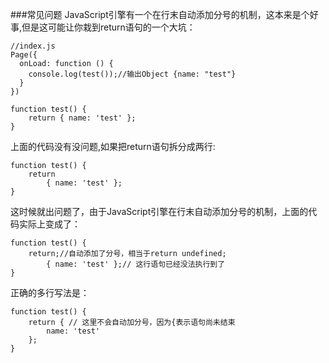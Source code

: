 ###常见问题
JavaScript引擎有一个在行末自动添加分号的机制，这本来是个好事,但是这可能让你栽到return语句的一个大坑：
```
//index.js
Page({
  onLoad: function () {
    console.log(test());//输出Object {name: "test"}
  }
})

function test() {
    return { name: 'test' };
}

```
上面的代码没有没问题,如果把return语句拆分成两行:
```
function test() {
    return 
        { name: 'test' };
}
```
这时候就出问题了，由于JavaScript引擎在行末自动添加分号的机制，上面的代码实际上变成了：
```
function test() {
    return;//自动添加了分号，相当于return undefined;
        { name: 'test' };// 这行语句已经没法执行到了
}
```
正确的多行写法是：
```
function test() {
    return { // 这里不会自动加分号，因为{表示语句尚未结束
        name: 'test'
    };
}
```